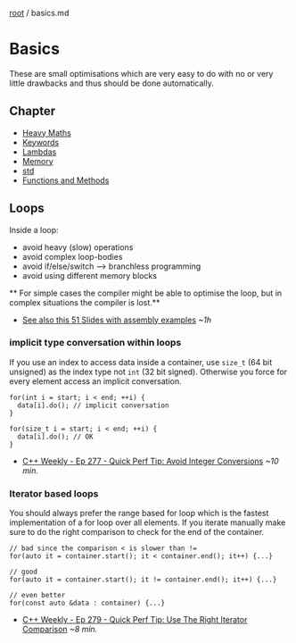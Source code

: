 [root](../README.md) / basics.md
# Basics
These are small  optimisations which are very easy to do with no or very little drawbacks and thus should be done automatically.

## Chapter

- [Heavy Maths](heavyMath.md)
- [Keywords](keywords.md)
- [Lambdas](lambdas.md)
- [Memory](memory.md)
- [std](std.md)
- [Functions and Methods](functionsAndMethods.md)

## Loops
Inside a loop:
- avoid heavy (slow) operations
- avoid complex loop-bodies
- avoid if/else/switch --> branchless programming
- avoid using different memory blocks

** For simple cases the compiler might be able to optimise the loop, but in complex situations the compiler is lost.**

- [See also this 51 Slides with assembly examples](https://www.slideshare.net/MarinaKolpakova/pragmatic-optimization-in-modern-programming-mastering-compiler-optimizations) *~1h*

### implicit type conversation within loops
If you use an index to access data inside a container, use `size_t` (64 bit unsigned) as the index type not `int` (32 bit signed). Otherwise you force for every element access an implicit conversation.
```c_cpp
for(int i = start; i < end; ++i) {
  data[i].do(); // implicit conversation
}

for(size_t i = start; i < end; ++i) {
  data[i].do(); // OK
}
```
- [C++ Weekly - Ep 277 - Quick Perf Tip: Avoid Integer Conversions](https://www.youtube-nocookie.com/embed/jKpIZ4UcaNw?rel=0) *~10 min.*

### Iterator based loops
You should always prefer the range based for loop which is the fastest implementation of a for loop over all elements. If you iterate manually make sure to do the right comparison to check for the end of the container.
```c_cpp
// bad since the comparison < is slower than !=
for(auto it = container.start(); it < container.end(); it++) {...}

// good
for(auto it = container.start(); it != container.end(); it++) {...}

// even better
for(const auto &data : container) {...}
```
- [C++ Weekly - Ep 279 - Quick Perf Tip: Use The Right Iterator Comparison](https://www.youtube-nocookie.com/embed/oelQ4uAw2WQ?rel=0) *~8 min.*